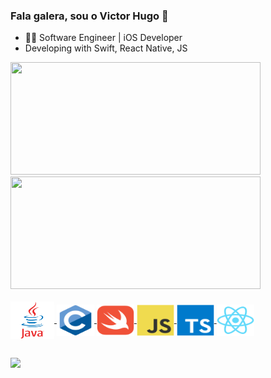 ### Fala galera, sou o Victor Hugo 👋

- 🧑‍💻 Software Engineer | iOS Developer
- Developing with Swift, React Native, JS


 <div>
  <a href="https://github.com/vhparaujo">
  <img width="400em" height="180em" src="https://github-readme-stats.vercel.app/api?username=vhparaujo&show_icons=true&theme=gotham&include_all_commits=true&count_private=true"/>
  <img width="400em" height="180em" src="https://github-readme-stats.vercel.app/api/top-langs/?username=vhparaujo&layout=compact&langs_count=7&theme=gotham"/>
</div>
<div style="display: inline_block"><br>
 <img align="center" alt="Victor-JAVA" height="60" width="70" src="https://raw.githubusercontent.com/devicons/devicon/master/icons/java/java-original-wordmark.svg">
 <img align="center" alt="Victor-C" height="50" width="60" src="https://raw.githubusercontent.com/devicons/devicon/master/icons/c/c-original.svg">
 <img align="center" alt="Victor-Swift" height="50" width="60" src="https://raw.githubusercontent.com/devicons/devicon/master/icons/swift/swift-original.svg">
 <img align="center" alt="Victor-JS" height="50" width="60" src="https://github.com/devicons/devicon/blob/master/icons/javascript/javascript-original.svg">
 <img align="center" alt="Victor-TS" height="50" width="60" src="https://github.com/devicons/devicon/blob/master/icons/typescript/typescript-original.svg">
 <img align="center" alt="Victor-ReactNative" height="50" width="60" src="https://github.com/devicons/devicon/blob/master/icons/react/react-original.svg">
</div>
  
##
 
<div> 
  <a href="https://www.linkedin.com/in/vhparaujo" target="_blank"><img src="https://img.shields.io/badge/-LinkedIn-%230077B5?style=for-the-badge&logo=linkedin&logoColor=white" target="_blank"></a> 
 
</div>
